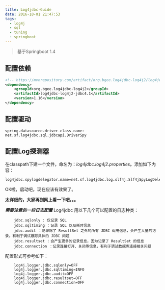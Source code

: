 ```yaml
---
title: Log4jdbc-Guide
date: 2016-10-01 21:47:53
tags:
  - log4j
  - sql
  - tuning
  - springboot
---
```

> 基于Springboot 1.4

## 配置依赖
```xml
<!-- https://mvnrepository.com/artifact/org.bgee.log4jdbc-log4j2/log4jdbc-log4j2 -->
<dependency>
    <groupId>org.bgee.log4jdbc-log4j2</groupId>
    <artifactId>log4jdbc-log4j2-jdbc4.1</artifactId>
    <version>1.16</version>
</dependency>
```

## 配置驱动
```properties
spring.datasource.driver-class-name: net.sf.log4jdbc.sql.jdbcapi.DriverSpy
```

## 配置Log探测器
在classpath下建一个文件，命名为：*log4jdbc.log4j2.properties*。添加如下内容：
```properties
log4jdbc.spylogdelegator.name=net.sf.log4jdbc.log.slf4j.Slf4jSpyLogDelegator
```

OK啦，启动吧，现在应该有效果了。

**太详细的，大家再到网上看一下吧。。。**

***需要注意的一些日志配置***
Log4jdbc 用以下几个可以配置的日志种类：
```
    jdbc.sqlonly : 仅记录 SQL
    jdbc.sqltiming ：记录 SQL 以及耗时信息
    jdbc.audit ：记录除了 ResultSet 之外的所有 JDBC 调用信息，会产生大量的记录，有利于调试跟踪具体的 JDBC 问题
    jdbc.resultset ：会产生更多的记录信息，因为记录了 ResultSet 的信息
    jdbc.connection ：记录连接打开、关闭等信息，有利于调试数据库连接相关问题
```
    
配置形式可参考如下：
```
    log4j.logger.jdbc.sqlonly=OFF
    log4j.logger.jdbc.sqltiming=INFO
    log4j.logger.jdbc.audit=OFF
    log4j.logger.jdbc.resultset=OFF
    log4j.logger.jdbc.connection=OFF
```
